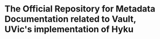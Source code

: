 # The Official Repository for Metadata Documentation related to Vault, UVic's implementation of Hyku
